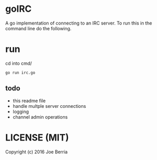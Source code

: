 # goIRC

 A go implementation of connecting to an IRC server. To run this in the command line do the following.

run
===
cd into cmd/

`go run irc.go`


## todo
* this readme file
* handle multple server connections
* logging
* channel admin operations

# LICENSE (MIT)
Copyright (c) 2016 Joe Berria

